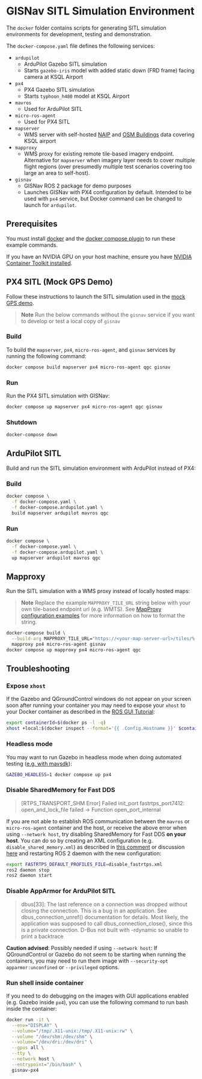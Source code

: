 # GISNav SITL Simulation Environment

The `docker` folder contains scripts for generating SITL simulation environments for development, testing and 
demonstration. 

The `docker-compose.yaml` file defines the following services:

* `ardupilot`
  * ArduPilot Gazebo SITL simulation
  * Starts `gazebo-iris` model with added static down (FRD frame) facing camera at
    KSQL Airport
* `px4`
  * PX4 Gazebo SITL simulation
  * Starts `typhoon_h480` model at KSQL Airport
* `mavros`
  * Used for ArduPilot SITL
* `micro-ros-agent`
  * Used for PX4 SITL
* `mapserver`
  * WMS server with self-hosted [NAIP][2] and [OSM Buildings][3] data covering KSQL airport  
* `mapproxy`
  * WMS proxy for existing remote tile-based imagery endpoint. Alternative for `mapserver` when imagery layer needs to cover multiple flight regions (over presumedly multiple test scenarios covering too large an area to self-host).
* `gisnav`
  * GISNav ROS 2 package for demo purposes
  * Launches GISNav with PX4 configuration by default. Intended to be used with `px4` service, but 
    Docker command can be changed to launch for `ardupilot`.

[1]: https://github.com/hmakelin/gisnav
[2]: https://en.wikipedia.org/wiki/National_Agriculture_Imagery_Program
[3]: https://osmbuildings.org/

## Prerequisites
You must install [docker][4] and the [docker compose plugin][5] to run these example commands.

[4]: https://docs.docker.com/engine/install/
[5]: https://docs.docker.com/compose/install/linux/

If you have an NVIDIA GPU on your host machine, ensure you have [NVIDIA Container Toolkit installed][6].

[6]: https://docs.nvidia.com/datacenter/cloud-native/container-toolkit/install-guide.html


## PX4 SITL (Mock GPS Demo)

Follow these instructions to launch the SITL simulation used in the [mock GPS demo][7].

> **Note** Run the below commands without the `gisnav` service if you want to develop or test a local copy of `gisnav`

[7]: https://github.com/hmakelin/gisnav/blob/master/README.md#mock-gps-example

### Build

To build the `mapserver`, `px4`,  `micro-ros-agent`, and `gisnav` services by running the following command:

```bash
docker compose build mapserver px4 micro-ros-agent qgc gisnav
```

### Run

Run the PX4 SITL simulation with GISNav:

```bash
docker compose up mapserver px4 micro-ros-agent qgc gisnav
```

### Shutdown

```bash
docker-compose down
```

## ArduPilot SITL

Build and run the SITL simulation environment with ArduPilot instead of PX4:

### Build
```bash
docker compose \
  -f docker-compose.yaml \
  -f docker-compose.ardupilot.yaml \
  build mapserver ardupilot mavros qgc
```

### Run
```bash
docker compose \
  -f docker-compose.yaml \
  -f docker-compose.ardupilot.yaml \
  up mapserver ardupilot mavros qgc
```

## Mapproxy

Run the SITL simulation with a WMS proxy instead of locally hosted maps:

> **Note**
> Replace the example `MAPPROXY_TILE_URL` string below with your own tile-based endpoint url (e.g. WMTS). See
> [MapProxy configuration examples][8] for more information on how to format the string.

[8]: https://mapproxy.org/docs/latest/configuration_examples.html

```bash
docker-compose build \
  --build-arg MAPPROXY_TILE_URL="https://<your-map-server-url>/tiles/%(z)s/%(y)s/%(x)s" \
  mapproxy px4 micro-ros-agent gisnav
docker compose up mapproxy px4 micro-ros-agent qgc
```

## Troubleshooting

### Expose `xhost`

If the Gazebo and QGroundControl windows do not appear on your screen soon after running your container you may need to 
expose your ``xhost`` to your Docker container as described in the [ROS GUI Tutorial][9]:

[9]: http://wiki.ros.org/docker/Tutorials/GUI

```bash
export containerId=$(docker ps -l -q)
xhost +local:$(docker inspect --format='{{ .Config.Hostname }}' $containerId)
```

### Headless mode

You may want to run Gazebo in headless mode when doing automated testing ([e.g. with mavsdk][10]):

[10]: https://github.com/hmakelin/gisnav/blob/master/test/sitl/sitl_test_mock_gps_node.py

```bash
GAZEBO_HEADLESS=1 docker compose up px4
```

### Disable SharedMemory for Fast DDS

> [RTPS_TRANSPORT_SHM Error] Failed init_port fastrtps_port7412: open_and_lock_file failed -> Function 
> open_port_internal

If you are not able to establish ROS communication between the `mavros` or `micro-ros-agent` container and the host, or 
receive the above error when using `--network host`, try disabling SharedMemory for Fast DDS **on your host**. You can
do so by creating an XML configuration (e.g. `disable_shared_memory.xml`) as described in [this comment][11] or 
discussion [here][12] and restarting ROS 2 daemon with the new configuration:

[11]: https://github.com/eProsima/Fast-DDS/issues/1698#issuecomment-778039676
[12]: https://stackoverflow.com/questions/65900201/troubles-communicating-with-ros2-node-in-docker-container

```bash
export FASTRTPS_DEFAULT_PROFILES_FILE=disable_fastrtps.xml
ros2 daemon stop
ros2 daemon start
```

### Disable AppArmor for ArduPilot SITL

> dbus[33]: The last reference on a connection was dropped without closing the connection. This is a bug in an 
> application. See dbus_connection_unref() documentation for details. Most likely, the application was supposed to call 
> dbus_connection_close(), since this is a private connection. D-Bus not built with -rdynamic so unable to print a 
> backtrace

**Caution advised**: Possibly needed if using `--network host`: If QGroundControl or Gazebo do not seem to be starting 
when running the containers, you may need to run them image with `--security-opt apparmor:unconfined` or `--privileged` 
options.

### Run shell inside container

If you need to do debugging on the images with GUI applications enabled (e.g. Gazebo inside `px4`), you can use the 
following command to run bash inside the container:

```bash
docker run -it \
  --env="DISPLAY" \
  --volume="/tmp/.X11-unix:/tmp/.X11-unix:rw" \
  --volume "/dev/shm:/dev/shm" \
  --volume="/dev/dri:/dev/dri" \
  --gpus all \
  --tty \
  --network host \
  --entrypoint="/bin/bash" \
  gisnav-px4
```
